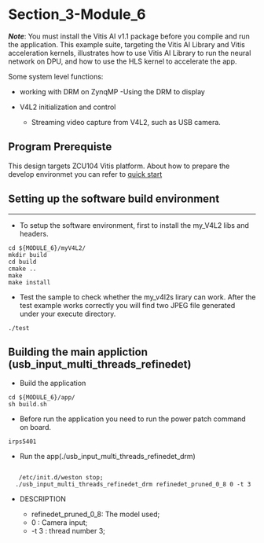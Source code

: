 # Section_3-Module_6


***Note***: You must install the Vitis AI v1.1 package before you compile and run the application.
This example suite, targeting the Vitis AI Library and Vitis acceleration kernels, illustrates how to use Vitis AI Library to run the neural network on DPU, and how to use the HLS kernel to accelerate the app.

Some system level functions:
- working with DRM on ZynqMP
    -Using the DRM to display

- V4L2 initialization and control
    - Streaming video capture from V4L2, such as USB camera.


## Program Prerequiste
This design targets ZCU104 Vitis platform. About how to prepare the develop environmet you can refer to
[quick start](https://github.com/Xilinx/Vitis-AI/tree/master/Vitis-AI-Library#quick-start-for-edge)

## Setting up the software build environment
---

- To setup the software environment, first to install the my_V4L2 libs and headers.

```
cd ${MODULE_6}/myV4L2/
mkdir build
cd build
cmake ..
make
make install
```

- Test the sample to check whether the my_v4l2s lirary can work. After the test example works correctly you will find two JPEG file generated under your execute directory.
```
./test
```

## Building the main appliction (usb_input_multi_threads_refinedet)
- Build the application

```
cd ${MODULE_6}/app/
sh build.sh

```
- Before run the application you need to run the power patch command on board.
```
irps5401
```

- Run the app(./usb_input_multi_threads_refinedet_drm)
``` 

   /etc/init.d/weston stop; 
  ./usb_input_multi_threads_refinedet_drm refinedet_pruned_0_8 0 -t 3
```
- DESCRIPTION 

    - refinedet_pruned_0_8: The model used;
    - 0                   :  Camera input;
    - -t 3                :  thread number 3;

